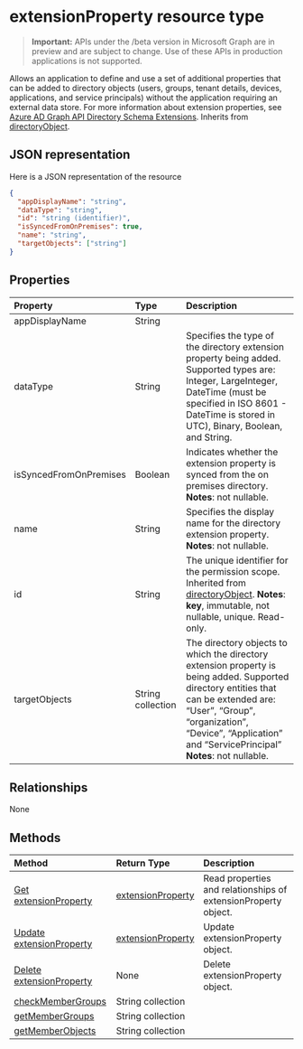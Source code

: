 # extensionProperty resource type

> **Important:** APIs under the /beta version in Microsoft Graph are in preview and are subject to change. Use of these APIs in production applications is not supported.

Allows an application to define and use a set of additional properties that can be added to directory objects (users, groups, tenant details, devices, applications, and service principals) without the application requiring an external data store. For more information about extension properties, see [Azure AD Graph API Directory Schema Extensions](https://msdn.microsoft.com/en-us/library/azure/dn720459.aspx). Inherits from [directoryObject](directoryobject.md).


## JSON representation

Here is a JSON representation of the resource

<!-- {
  "blockType": "resource",
  "optionalProperties": [

  ],
  "@odata.type": "microsoft.graph.extensionproperty"
}-->

```json
{
  "appDisplayName": "string",
  "dataType": "string",
  "id": "string (identifier)",
  "isSyncedFromOnPremises": true,
  "name": "string",
  "targetObjects": ["string"]
}

```
## Properties
| Property	   | Type	|Description|
|:---------------|:--------|:----------|
|appDisplayName|String|            |
|dataType|String|Specifies the type of the directory extension property being added.   Supported types are: Integer, LargeInteger, DateTime (must be specified in ISO 8601 - DateTime is stored in UTC), Binary, Boolean, and String.|
|isSyncedFromOnPremises|Boolean|Indicates whether the extension property is synced from the on premises directory.                            **Notes**: not nullable.            |
|name|String|Specifies the display name for the directory extension property.                            **Notes**: not nullable.            |
|id|String|The unique identifier for the permission scope. Inherited from [directoryObject](directoryobject.md).                            **Notes**: **key**, immutable, not nullable, unique.             Read-only.|
|targetObjects|String collection|The directory objects to which the directory extension property is being added.  Supported directory entities that can be extended are: “User”, “Group”, “organization”, “Device”, “Application” and “ServicePrincipal”                            **Notes**: not nullable.            |

## Relationships
None


## Methods

| Method		   | Return Type	|Description|
|:---------------|:--------|:----------|
|[Get extensionProperty](../api/extensionproperty_get.md) | [extensionProperty](extensionproperty.md) |Read properties and relationships of extensionProperty object.|
|[Update extensionProperty](../api/extensionproperty_update.md) | [extensionProperty](extensionproperty.md)	|Update extensionProperty object. |
|[Delete extensionProperty](../api/extensionproperty_delete.md) | None |Delete extensionProperty object. |
|[checkMemberGroups](../api/extensionproperty_checkmembergroups.md)|String collection||
|[getMemberGroups](../api/extensionproperty_getmembergroups.md)|String collection||
|[getMemberObjects](../api/extensionproperty_getmemberobjects.md)|String collection||

<!-- uuid: 8fcb5dbc-d5aa-4681-8e31-b001d5168d79
2015-10-25 14:57:30 UTC -->
<!-- {
  "type": "#page.annotation",
  "description": "extensionProperty resource",
  "keywords": "",
  "section": "documentation",
  "tocPath": ""
}-->
